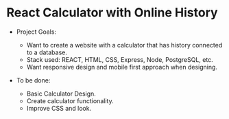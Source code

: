 # React Calculator with Online History

- Project Goals:

    - Want to create a website with a calculator that has history connected to a database.
    - Stack used: REACT, HTML, CSS, Express, Node, PostgreSQL, etc.
    - Want responsive design and mobile first approach when designing.

- To be done:
    - Basic Calculator Design.
    - Create calculator functionality.
    - Improve CSS and look.